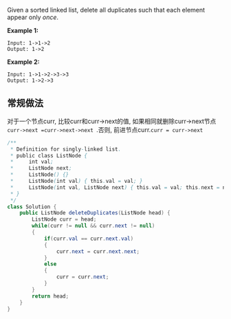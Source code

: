 Given a sorted linked list, delete all duplicates such that each element appear only *once*.

**Example 1:**

```
Input: 1->1->2
Output: 1->2
```

**Example 2:**

```
Input: 1->1->2->3->3
Output: 1->2->3
```

## 常规做法

对于一个节点curr, 比较curr和curr->next的值, 如果相同就删除curr->next节点`curr->next =curr->next->next `.否则, 前进节点curr.`curr = curr->next`

```java
/**
 * Definition for singly-linked list.
 * public class ListNode {
 *     int val;
 *     ListNode next;
 *     ListNode() {}
 *     ListNode(int val) { this.val = val; }
 *     ListNode(int val, ListNode next) { this.val = val; this.next = next; }
 * }
 */
class Solution {
    public ListNode deleteDuplicates(ListNode head) {
        ListNode curr = head;
        while(curr != null && curr.next != null)
        {
            if(curr.val == curr.next.val)
            {
                curr.next = curr.next.next;
            }
            else
            {
                curr = curr.next;
            }
        }
        return head;
    }
}
```


